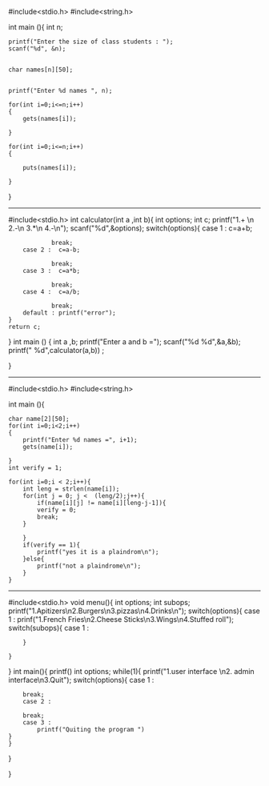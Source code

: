 #include<stdio.h>
#include<string.h>

int main (){
	int n;
	
	printf("Enter the size of class students : ");
	scanf("%d", &n);
	
	
	char names[n][50];
	
	
	printf("Enter %d names ", n);
	
	for(int i=0;i<=n;i++)
	{
		gets(names[i]);
				
	}
	
	for(int i=0;i<=n;i++)
	{
		
		puts(names[i]);
				
	}
}
_________________________________________________________________________________________________________
#include<stdio.h>
int calculator(int a ,int b){
	int options;
	int c;
	printf("1.+ \n 2.-\n 3.*\n 4.-\n");
	scanf("%d",&options);
	switch(options){
		case 1 :  c=a+b;
				
				break;
		case 2 :  c=a-b;
				
				break;
		case 3 :  c=a*b;
				
				break;
		case 4 :  c=a/b;
				
				break;
		default : printf("error");		
	}
	return c;

}
int main ()
{
	int a ,b;
	printf("Enter a and b =");
	scanf("%d %d",&a,&b);
	printf(" %d",calculator(a,b)) ;
	
	
	
}
_______________________________________________________________________
#include<stdio.h>
#include<string.h>

int main (){
	
	char name[2][50];
	for(int i=0;i<2;i++)
	{
		printf("Enter %d names =", i+1);
		gets(name[i]);
				
	}
	int verify = 1;
	 
	for(int i=0;i < 2;i++){
		int leng = strlen(name[i]);
		for(int j = 0; j <  (leng/2);j++){
			if(name[i][j] != name[i][leng-j-1]){
			verify = 0;
			break;
		}
		
		}
        if(verify == 1){
			printf("yes it is a plaindrom\n");
		}else{
			printf("not a plaindrome\n");
		}		
	}
_____________________________________________________________________________________________________________________
#include<stdio.h>
void menu(){
	int options;
	int subops;
	printf("1.Apitizers\n2.Burgers\n3.pizzas\n4.Drinks\n");
	switch(options){
		case 1 : prinf("1.French Fries\n2.Cheese Sticks\n3.Wings\n4.Stuffed roll");
		switch(subops){
					case 1 : 
			
		}
		
	}
}
int main(){
	printf()
	int options;
	while(1){
		printf("1.user interface \n2. admin interface\n3.Quit");
	switch(options){
		case 1 : 
		
		break;
		case 2 :
			
		break;
		case 3 :
			printf("Quiting the program ")
	} 
	}
}
	
	

	


}
